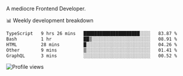 A mediocre Frontend Developer.

📊 Weekly development breakdown
<!--START_SECTION:waka-->

```txt
TypeScript   9 hrs 26 mins   █████████████████████░░░░   83.87 %
Bash         1 hr            ██▒░░░░░░░░░░░░░░░░░░░░░░   08.91 %
HTML         28 mins         █░░░░░░░░░░░░░░░░░░░░░░░░   04.26 %
Other        9 mins          ▒░░░░░░░░░░░░░░░░░░░░░░░░   01.41 %
GraphQL      3 mins          ░░░░░░░░░░░░░░░░░░░░░░░░░   00.52 %
```

<!--END_SECTION:waka-->

<img src="https://gpvc.arturio.dev/iqbalfasri" alt="Profile views"/>
